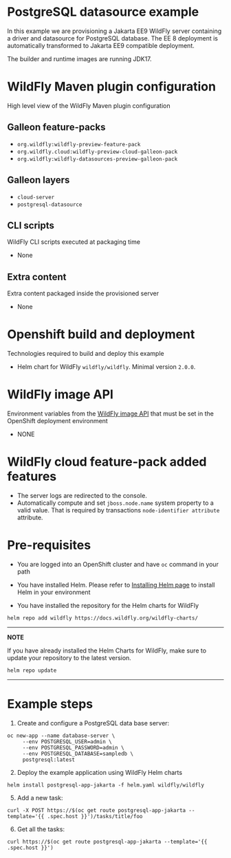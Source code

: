 # PostgreSQL datasource example

In this example we are provisioning a Jakarta EE9 WildFly server containing a driver and datasource for PostgreSQL database.
The EE 8 deployment is automatically transformed to Jakarta EE9 compatible deployment.

The builder and runtime images are running JDK17.

# WildFly Maven plugin configuration
High level view of the WildFly Maven plugin configuration

## Galleon feature-packs

* `org.wildfly:wildfly-preview-feature-pack`
* `org.wildfly.cloud:wildfly-preview-cloud-galleon-pack`
* `org.wildfly:wildfly-datasources-preview-galleon-pack`

## Galleon layers

* `cloud-server`
* `postgresql-datasource`

## CLI scripts
WildFly CLI scripts executed at packaging time

* None

## Extra content
Extra content packaged inside the provisioned server

* None

# Openshift build and deployment
Technologies required to build and deploy this example

* Helm chart for WildFly `wildfly/wildfly`. Minimal version `2.0.0`.

# WildFly image API
Environment variables from the [WildFly image API](https://github.com/wildfly/wildfly-cekit-modules/blob/main/jboss/container/wildfly/run/api/module.yaml) that must be set in the OpenShift deployment environment

* NONE

# WildFly cloud feature-pack added features

* The server logs are redirected to the console. 
* Automatically compute and set `jboss.node.name` system property to a valid value. That is required by transactions `node-identifier attribute` attribute. 

# Pre-requisites

* You are logged into an OpenShift cluster and have `oc` command in your path

* You have installed Helm. Please refer to [Installing Helm page](https://helm.sh/docs/intro/install/) to install Helm in your environment

* You have installed the repository for the Helm charts for WildFly

 ```
helm repo add wildfly https://docs.wildfly.org/wildfly-charts/
```
----
**NOTE**

If you have already installed the Helm Charts for WildFly, make sure to update your repository to the latest version.

```
helm repo update
```
----

# Example steps

1. Create and configure a PostgreSQL data base server:

```
oc new-app --name database-server \
     --env POSTGRESQL_USER=admin \
     --env POSTGRESQL_PASSWORD=admin \
     --env POSTGRESQL_DATABASE=sampledb \
     postgresql:latest
```

2. Deploy the example application using WildFly Helm charts

```
helm install postgresql-app-jakarta -f helm.yaml wildfly/wildfly
```

5. Add a new task:

`curl -X POST https://$(oc get route postgresql-app-jakarta --template='{{ .spec.host }}')/tasks/title/foo`

6. Get all the tasks:

`curl https://$(oc get route postgresql-app-jakarta --template='{{ .spec.host }}')`

